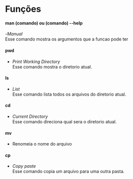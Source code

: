 # Funções
#### man (comando) ou (comando) --help
-_Manual_
    <br/> Esse comando mostra os argumentos que a funcao pode ter
#### pwd 
- _Print Working Directory_
    <br/> Esse comando mostra o diretorio atual.
#### ls 
- _List_ 
    <br/> Esse comando lista todos os arquivos do diretorio atual.
#### cd
- _Current Directory_ 
    <br/> Esse comando direciona qual sera o diretorio atual.
#### mv
- Renomeia o nome do arquivo
#### cp
- _Copy paste_
    <br/> Esse comando copia um arquivo para uma outra pasta.
